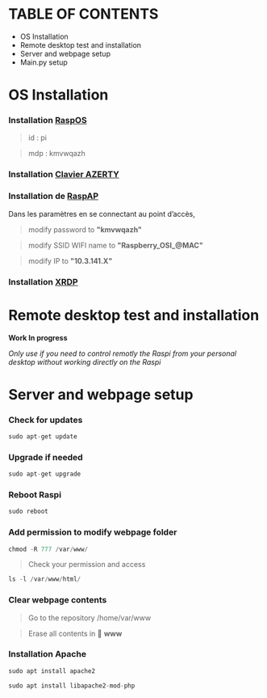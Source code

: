 
# TABLE OF CONTENTS

- OS Installation
- Remote desktop test and installation
- Server and webpage setup
- Main.py setup

# OS Installation

### Installation [RaspOS](https://www.raspberrypi.org/software/)
> id : pi

> mdp : kmvwqazh

### Installation [Clavier AZERTY](https://www.framboise314.fr/clavier-virtuel-matchbox-en-azerty-sur-le-raspberry-pi/)

### Installation de [RaspAP](https://raspap.com/#quick) 

Dans les paramètres en se connectant au point d’accès,  
> modify password to **"kmvwqazh"**

> modify SSID WIFI name to **"Raspberry_OSI_@MAC"** 

> modify IP to **"10.3.141.X"** 

### Installation [XRDP](https://linuxize.com/post/how-to-install-xrdp-on-raspberry-pi/)

# Remote desktop test and installation

**Work In progress**

*Only use if you need to control remotly the Raspi from your personal desktop without working directly on the Raspi*

# Server and webpage setup

### Check for updates
```python
sudo apt-get update
```
### Upgrade if needed 
```python
sudo apt-get upgrade
```
### Reboot Raspi
```python
sudo reboot
```
### Add permission to modify webpage folder
```python
chmod -R 777 /var/www/
```
> Check your permission and access
```python
ls -l /var/www/html/
```

### Clear webpage contents
> Go to the repository /home/var/www

> Erase all contents in :file_folder: **www**

### Installation Apache
```python
sudo apt install apache2
```
```python
sudo apt install libapache2-mod-php
```
